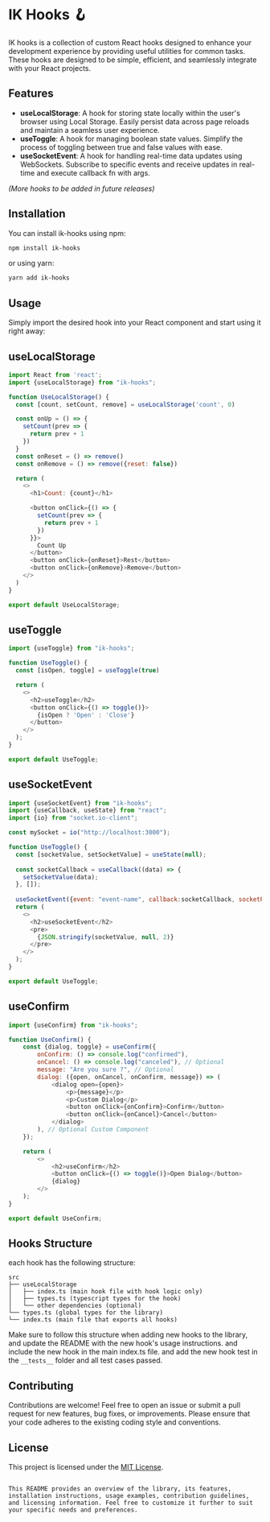 # IK Hooks 🪝

IK hooks is a collection of custom React hooks designed to enhance your development experience by providing useful
utilities for common tasks. These hooks are designed to be simple, efficient, and seamlessly integrate with your React
projects.

## Features

- **useLocalStorage**: A hook for storing state locally within the user's browser using Local Storage. Easily persist
  data across page reloads and maintain a seamless user experience.
- **useToggle**: A hook for managing boolean state values. Simplify the process of toggling between true and false
  values with ease.
- **useSocketEvent**: A hook for handling real-time data updates using WebSockets. Subscribe to specific events and
  receive updates in real-time and execute callback fn with args.

_(More hooks to be added in future releases)_

## Installation

You can install ik-hooks using npm:

```bash
npm install ik-hooks
```

or using yarn:

```bash
yarn add ik-hooks
```

## Usage

Simply import the desired hook into your React component and start using it right away:

## useLocalStorage

```javascript
import React from 'react';
import {useLocalStorage} from "ik-hooks";

function UseLocalStorage() {
  const [count, setCount, remove] = useLocalStorage('count', 0)

  const onUp = () => {
    setCount(prev => {
      return prev + 1
    })
  }
  const onReset = () => remove()
  const onRemove = () => remove({reset: false})

  return (
    <>
      <h1>Count: {count}</h1>

      <button onClick={() => {
        setCount(prev => {
          return prev + 1
        })
      }}>
        Count Up
      </button>
      <button onClick={onReset}>Rest</button>
      <button onClick={onRemove}>Remove</button>
    </>
  )
}

export default UseLocalStorage; 
```

## useToggle

```javascript
import {useToggle} from "ik-hooks";

function UseToggle() {
  const [isOpen, toggle] = useToggle(true)

  return (
    <>
      <h2>useToggle</h2>
      <button onClick={() => toggle()}>
        {isOpen ? 'Open' : 'Close'}
      </button>
    </>
  );
}

export default UseToggle;
```

## useSocketEvent

```javascript
import {useSocketEvent} from "ik-hooks";
import {useCallback, useState} from "react";
import {io} from "socket.io-client";

const mySocket = io("http://localhost:3000");

function UseToggle() {
  const [socketValue, setSocketValue] = useState(null);
  
  const socketCallback = useCallback((data) => {
    setSocketValue(data);
  }, []);
  
  useSocketEvent({event: "event-name", callback:socketCallback, socketProvider: mySocket, debug: true}) // debug is optional and when true will console.log the '[socket] event-name'
  return (
    <>
      <h2>useSocketEvent</h2>
      <pre>
        {JSON.stringify(socketValue, null, 2)}
      </pre>
    </>
  );
}

export default UseToggle;
```

## useConfirm

```javascript
import {useConfirm} from "ik-hooks";

function UseConfirm() {
    const {dialog, toggle} = useConfirm({
        onConfirm: () => console.log("confirmed"),
        onCancel: () => console.log("canceled"), // Optional
        message: "Are you sure ?", // Optional
        dialog: ({open, onCancel, onConfirm, message}) => (
            <dialog open={open}>
                <p>{message}</p>
                <p>Custom Dialog</p>
                <button onClick={onConfirm}>Confirm</button>
                <button onClick={onCancel}>Cancel</button>
            </dialog>
        ), // Optional Custom Component
    });

    return (
        <>
            <h2>useConfirm</h2>
            <button onClick={() => toggle()}>Open Dialog</button>
            {dialog}
        </>
    );
}

export default UseConfirm;
```

## Hooks Structure

each hook has the following structure:

```text
src
├── useLocalStorage
│   ├── index.ts (main hook file with hook logic only)
│   ├── types.ts (typescript types for the hook)
│   └── other dependencies (optional)
└── types.ts (global types for the library)
└── index.ts (main file that exports all hooks)
```

Make sure to follow this structure when adding new hooks to the library,
and update the README with the new hook's usage instructions.
and include the new hook in the main index.ts file.
and add the new hook test in the `__tests__` folder and all test cases passed.

## Contributing

Contributions are welcome! Feel free to open an issue or submit a pull request for new features, bug fixes, or
improvements. Please ensure that your code adheres to the existing coding style and conventions.

## License

This project is licensed under the [MIT License](LICENSE).

```

This README provides an overview of the library, its features, installation instructions, usage examples, contribution guidelines, and licensing information. Feel free to customize it further to suit your specific needs and preferences.